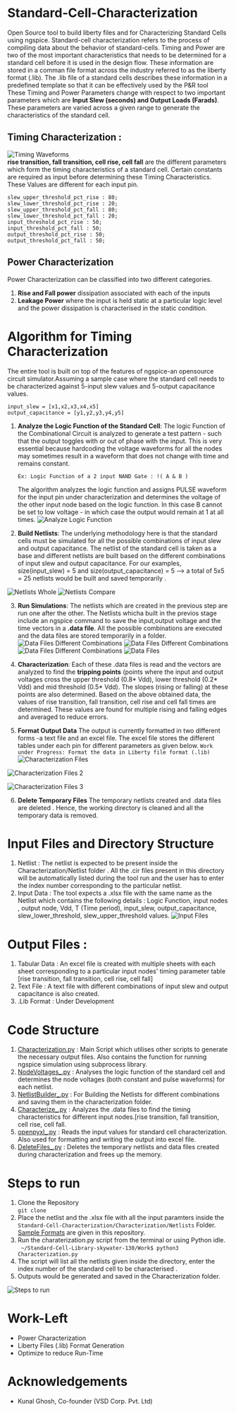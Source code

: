# Standard-Cell-Characterization
Open Source tool to build liberty files and for Characterizing Standard Cells using ngspice. Standard-cell characterization refers to the process of compiling data about the behavior of standard-cells. Timing and Power are two of the most important characteristics that needs to be determined for a standard cell before it is used in the design flow. These information are stored in a comman file format across the industry referred to as the liberty format (.lib). The .lib file of a standard cells describes these information in a predefined template so that it can be effectively used by the P&R tool 
<br/>
These Timing and Power Parameters change with respect to two important parameters which are **Input Slew (seconds)  and Output Loads (Farads)**. These parameters are varied across a given range to generate the characteristics of the standard cell.

## Timing Characterization : 
<img src="https://github.com/akilm/Standard-Cell-Characterization/blob/main/Image%20Files/Timing%20Waveforms.png" 
alt="Timing Waveforms" > <br/>
**rise transition, fall transition, cell rise, cell fall** are the different parameters which form the timing characteristics of a standard cell. Certain constants are required as input before determining these Timing Characteristics. These Values are different for each input pin.

```
slew_upper_threshold_pct_rise : 80;
slew_lower_threshold_pct_rise : 20;
slew_upper_threshold_pct_fall : 80;
slew_lower_threshold_pct_fall : 20;
input_threshold_pct_rise : 50;
input_threshold_pct_fall : 50;
output_threshold_pct_rise : 50;
output_threshold_pct_fall : 50;
```

## Power Characterization
Power Characterization can be classified into two different categories. 
1. **Rise and Fall power** dissipation associated with each of the inputs 
2. **Leakage Power** where the input is held static at a particular logic level and the power dissipation is characterised in the static condition.

# Algorithm for Timing Characterization
The entire tool is built on top of the features of ngspice-an opensource circuit simulator.Assuming a sample case where the standard cell needs to be characterized against 5-input slew values and 5-output capacitance values.
```
input_slew = [x1,x2,x3,x4,x5]
output_capacitance = [y1,y2,y3,y4,y5]
```

1. **Analyze the Logic Function of the Standard Cell**:
    The logic Function of the Combinational Circuit is analyzed to generate a test pattern - such that the output toggles with or out of phase with the input. This is very essential because hardcoding the voltage waveforms for all the nodes may sometimes result in a waveform that does not change with time and remains constant.
    ```
    Ex: Logic Function of a 2 input NAND Gate : !( A & B )
    ```
    The algorithm analyzes the logic function and assigns PULSE waveform for the input pin under characterization and determines the voltage of the other input node based on the logic function. In this case B cannot be set to low voltage - in which case the output would remain at 1 at all times.
    <img src="https://github.com/akilm/Standard-Cell-Characterization/blob/main/Image%20Files/Analyze%20Logic%20Function.PNG" 
alt="Analyze Logic Function" >
    

2. **Build Netlists**:
    The underlying methodology here is that the standard cells must be simulated for all the possible combinations of input slew and output capacitance. The netlist of the standard cell is taken as a base and different netlists are built based on the different combinations of input slew and output capacitance. For our examples, size(input_slew) = 5 and size(output_capacitance) = 5 --> a total of 5x5 = 25 netlists would be built and saved temporarily .

<img src="https://github.com/akilm/Standard-Cell-Characterization/blob/main/Image%20Files/temporary_netlists_whole.PNG" 
alt="Netlists Whole" >
<img src="https://github.com/akilm/Standard-Cell-Characterization/blob/main/Image%20Files/temporary_netlists_compare.PNG" 
alt="Netlists Compare" >
<br/>
    

3. **Run Simulations**:
    The netlists which are created in the previous step are run one after the other. The Netlists whicha built in the previos stage include an ngspice command to save the input,output voltage and the time vectors in a **.data file**. All the possible combinations are executed and the data files are stored temporarily in a folder.
    <img src="https://github.com/akilm/Standard-Cell-Characterization/blob/main/Image%20Files/spice%20file%20execution.PNG" 
alt="Data Files Different Combinations" >
    <img src="https://github.com/akilm/Standard-Cell-Characterization/blob/main/Image%20Files/spice%20file%20execution_1.PNG" 
alt="Data Files Different Combinations" >
    <img src="https://github.com/akilm/Standard-Cell-Characterization/blob/main/Image%20Files/datafiles%20all%20combination.PNG" 
alt="Data Files Different Combinations" >
    <img src="https://github.com/akilm/Standard-Cell-Characterization/blob/main/Image%20Files/data%20file%20generation.PNG" 
alt="Data Files" >

4. **Characterization**:
    Each of these .data files is read and the vectors are analyzed to find the **tripping points** (points where the input and output voltages cross the upper threshold (0.8* Vdd), lower threshold (0.2* Vdd) and mid threshold (0.5* Vdd). The slopes (rising or falling) at these points are also determined. Based on the above obtained data, the values of rise transition, fall transition, cell rise and cell fall times are determined. These values are found for multiple rising and falling edges and averaged to reduce errors.
    
5. **Format Output Data**
    The output is currently formatted in two different forms -a text file and an excel file. The excel file stores the different tables under each pin for different parameters as given below. `Work under Progress: Format the data in Liberty file format (.lib)`
    <img src="https://github.com/akilm/Standard-Cell-Characterization/blob/main/Image%20Files/Characterization%20Results_1.PNG" 
alt= "Characterization Files" >

<img src="https://github.com/akilm/Standard-Cell-Characterization/blob/main/Image%20Files/Characterization%20Results_2.PNG" 
 alt= "Characterization Files 2 " >

<img src="https://github.com/akilm/Standard-Cell-Characterization/blob/main/Image%20Files/Characterization%20Results%20Text%20Files.PNG" 
 alt= "Characterization Files 3 ">

6. **Delete Temporary Files**
    The temporary netlists created and .data files are deleted . Hence, the working directory is cleaned and all the temporary data is removed.

# Input Files and Directory Structure
1. Netlist : The netlist is expected to be present inside the Characterization/Netlist folder . All the .cir files present in this directory will be automatically listed during the tool run and the user has to enter the index number corresponding to the particular netlist.
2. Input Data : The tool expects a .xlsx file with the same name as the Netlist which contains the following details : Logic Function, input nodes , output node, Vdd, T (Time period), input_slew, output_capacitance, slew_lower_threshold, slew_upper_threshold values.
<img src="https://github.com/akilm/Standard-Cell-Characterization/blob/main/Image%20Files/Input%20File.PNG" 
 alt= "Input Files ">

# Output Files :
1. Tabular Data : An excel file is created with multiple sheets with each sheet corresponding to a particular input nodes' timing parameter table [rise transition, fall transition, cell rise, cell fall]
2. Text File :  A text file with different combinations of input slew and output capacitance is also created.
3. .Lib Format : Under Development


# Code Structure
1. [Characterization.py](https://github.com/akilm/Standard-Cell-Characterization/blob/main/Work/Characterization.py) : Main Script which utilises other scripts to generate the necessary output files. Also contains the function for running ngspice simulation using subprocess library.
2. [NodeVoltages_.py](https://github.com/akilm/Standard-Cell-Characterization/blob/main/Work/NodeVoltages_.py) : Analyses the logic function of the standard cell and determines the node voltages (both constant and pulse waveforms) for each netlist.
3. [NetlistBuilder_.py](https://github.com/akilm/Standard-Cell-Characterization/blob/main/Work/NetlistBuilder_.py) : For Building the Netlists for different combinations and saving them in the characterization folder.
4. [Characterize_.py](https://github.com/akilm/Standard-Cell-Characterization/blob/main/Work/Characterize_.py) : Analyzes the .data files to find the timing characteristics for different input nodes.[rise transition, fall transition, cell rise, cell fall.
5. [openpyxl_.py](https://github.com/akilm/Standard-Cell-Characterization/blob/main/Work/openpyxl_.py) : Reads the input values for standard cell characterization. Also used for formatting and writing the output into excel file.
6. [DeleteFiles_.py](https://github.com/akilm/Standard-Cell-Characterization/blob/main/Work/DeleteFiles_.py) : Deletes the temporary netlists and data files created during characterization and frees up the memory.

# Steps to run
1. Clone the Repository <br/>
    ``` git clone ```
2. Place the netlist and the .xlsx file with all the input paramters inside the ```Standard-Cell-Characterization/Characterization/Netlists``` Folder. [Sample Formats]() are given in this repository.
3. Run the charaterization.py script from the terminal or using Python idle. <br/>
``` ~/Standard-Cell-Library-skywater-130/Work$ python3 Characterization.py```
4. The script will list all the netlists given inside the directory, enter the index number of the standard cell to be characterised .
5. Outputs would be generated and saved in the Characterization folder.

<img src="https://github.com/akilm/Standard-Cell-Characterization/blob/main/Image%20Files/Steps%20to%20run.PNG" 
 alt= "Steps to run ">

# Work-Left
- Power Characterization
- Liberty Files (.lib) Format Generation
- Optimize to reduce Run-Time
# Acknowledgements
- Kunal Ghosh, Co-founder (VSD Corp. Pvt. Ltd)